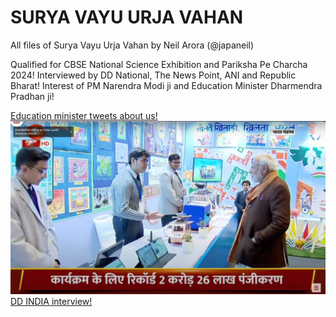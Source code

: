 # SURYA VAYU URJA VAHAN
<p>All files of Surya Vayu Urja Vahan by Neil Arora (@japaneil)</p>
Qualified for CBSE National Science Exhibition and Pariksha Pe Charcha 2024!
Interviewed by DD National, The News Point, ANI and Republic Bharat!
Interest of PM Narendra Modi ji and Education Minister Dharmendra Pradhan ji!

<a href = "https://twitter.com/dpradhanbjp/status/1751912064862564361?t=sv6PkJ2Ez761uJu2phXvqQ&s=08">Education minister tweets about us!</a>
<img src="images/WhatsApp Image 2024-01-30 at 14.07.55_da123058.jpg">
<a href = "https://youtu.be/AJc9zXeCifE?si=gdTtmzNyscZxlDQ9">DD INDIA interview!</a>
